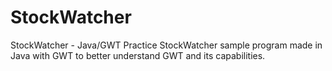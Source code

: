 # StockWatcher
StockWatcher - Java/GWT Practice
StockWatcher sample program made in Java with GWT to better understand GWT and its capabilities. 
